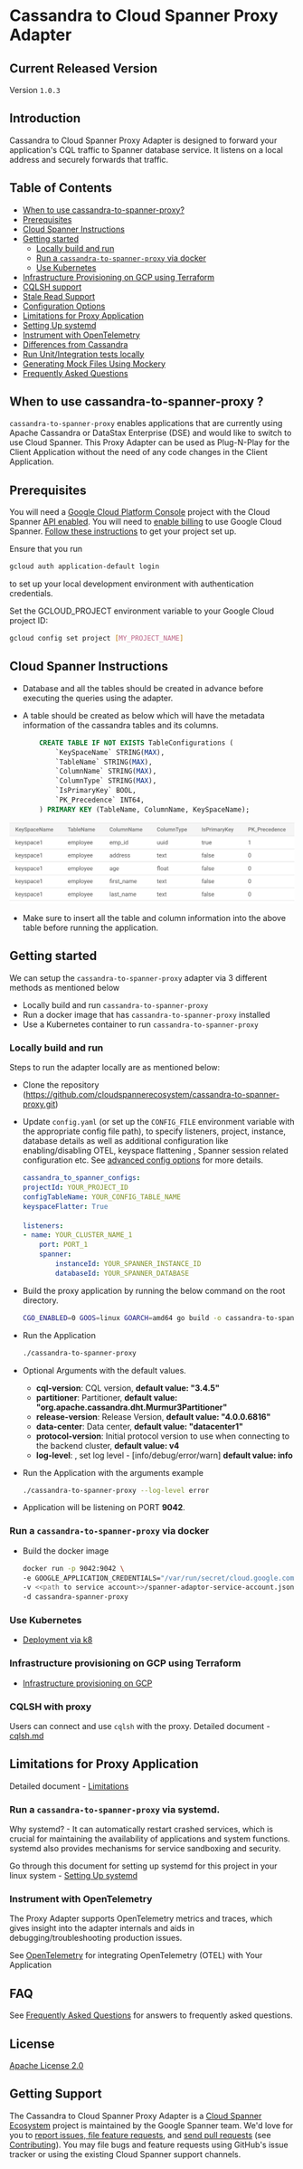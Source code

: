 # Cassandra to Cloud Spanner Proxy Adapter

## Current Released  Version

Version `1.0.3`

## Introduction
Cassandra to Cloud Spanner Proxy Adapter is designed to forward your application's CQL traffic to Spanner database service. It listens on a local address and securely forwards that traffic.

## Table of Contents


- [When to use cassandra-to-spanner-proxy?](#when-to-use-cassandra-to-spanner-proxy)
- [Prerequisites](#prerequisites)
- [Cloud Spanner Instructions](#cloud-spanner-instructions)
- [Getting started](#getting-started)
  - [Locally build and run](#locally-build-and-run)
  - [Run a `cassandra-to-spanner-proxy` via docker](#run-a-cassandra-to-spanner-proxy-via-docker)
  - [Use Kubernetes](#use-kubernetes)
- [Infrastructure Provisioning on GCP using Terraform](./deployment/infra-tf/README.md)
- [CQLSH support](./docs/cqlsh.md)
- [Stale Read Support](./docs/StaleRead.md)
- [Configuration Options](./docs/config_options.md)
- [Limitations for Proxy Application](#limitations-for-proxy-application)
- [Setting Up systemd](./systemd/Readme.md)
- [Instrument with OpenTelemetry](#instrument-with-opentelemetry)
- [Differences from Cassandra](./docs/differences_from_cassandra.md)
- [Run Unit/Integration tests locally](./docs/setup_ut_it.md)
- [Generating Mock Files Using Mockery](./mocks/README.md)
- [Frequently Asked Questions](./docs/faq.md)
## When to use cassandra-to-spanner-proxy ?

`cassandra-to-spanner-proxy`  enables applications that are currently using Apache Cassandra or DataStax Enterprise (DSE) and would like to switch to use Cloud Spanner. This Proxy Adapter can be used as Plug-N-Play for the Client Application without the need of any code changes in the Client Application.

## Prerequisites

You will need a [Google Cloud Platform Console][developer-console] project with the Cloud Spanner [API enabled][enable-api].
You will need to [enable billing][enable-billing] to use Google Cloud Spanner.
[Follow these instructions][create-project] to get your project set up.

Ensure that you run

```sh
gcloud auth application-default login
```

to set up your local development environment with authentication credentials.

Set the GCLOUD_PROJECT environment variable to your Google Cloud project ID:

```sh
gcloud config set project [MY_PROJECT_NAME]
```

## Cloud Spanner Instructions

- Database and all the tables should be created in advance before executing the queries using the adapter.
- A table should be created as below which will have the metadata information of the cassandra tables and its columns.

    ```sql
        CREATE TABLE IF NOT EXISTS TableConfigurations (
            `KeySpaceName` STRING(MAX),
            `TableName` STRING(MAX),
            `ColumnName` STRING(MAX),
            `ColumnType` STRING(MAX),
            `IsPrimaryKey` BOOL,
            `PK_Precedence` INT64,
        ) PRIMARY KEY (TableName, ColumnName, KeySpaceName);
    ```
![proxy_adapter_table_config sample data](docs/images/config_spanner.png)

- Make sure to insert all the table and column information into the above table before running the application.

## Getting started

We can setup the `cassandra-to-spanner-proxy` adapter via 3 different methods as mentioned below

- Locally build and run `cassandra-to-spanner-proxy`
- Run a docker image that has `cassandra-to-spanner-proxy` installed
- Use a Kubernetes container to run `cassandra-to-spanner-proxy`


### Locally build and run

Steps to run the adapter locally are as mentioned below:

- Clone the repository (https://github.com/cloudspannerecosystem/cassandra-to-spanner-proxy.git)
- Update `config.yaml` (or set up the `CONFIG_FILE` environment variable with the appropriate config file path), to specify listeners, project, instance, database details as well as additional configuration like enabling/disabling OTEL, keyspace flattening , Spanner session related configuration etc. See [advanced config options](docs/config_options.md) for more details.
    ```yaml
    cassandra_to_spanner_configs:
    projectId: YOUR_PROJECT_ID
    configTableName: YOUR_CONFIG_TABLE_NAME
    keyspaceFlatter: True

    listeners:
    - name: YOUR_CLUSTER_NAME_1
        port: PORT_1
        spanner:
            instanceId: YOUR_SPANNER_INSTANCE_ID
            databaseId: YOUR_SPANNER_DATABASE

    ```

- Build the proxy application by running the below command on the root directory.
    ```sh
    CGO_ENABLED=0 GOOS=linux GOARCH=amd64 go build -o cassandra-to-spanner-proxy .
- Run the Application
    ```sh
    ./cassandra-to-spanner-proxy
- Optional Arguments with the default values.
  * **cql-version**: CQL version, **default value: "3.4.5"**
  * **partitioner**: Partitioner, **default value: "org.apache.cassandra.dht.Murmur3Partitioner"**
  * **release-version**: Release Version, **default value: "4.0.0.6816"**
  * **data-center**: Data center, **default value: "datacenter1"**
  * **protocol-version**: Initial protocol version to use when connecting to the backend cluster, **default value: v4**
  * **log-level**: , set log level - [info/debug/error/warn] **default value: info**
- Run the Application with the arguments example
    ```sh
    ./cassandra-to-spanner-proxy --log-level error
- Application will be listening on PORT **9042**.

### Run a `cassandra-to-spanner-proxy` via docker

- Build the docker image
    ```sh
    docker run -p 9042:9042 \
  -e GOOGLE_APPLICATION_CREDENTIALS="/var/run/secret/cloud.google.com/spanner-adaptor-service-account.json" \
  -v <<path to service account>>/spanner-adaptor-service-account.json:/var/run/secret/cloud.google.com/ \
  -d cassandra-spanner-proxy

    ```

### Use Kubernetes

- [Deployment via k8](./deployment/k8/README.md)

### Infrastructure provisioning on GCP using Terraform
- [Infrastructure provisioning on GCP](./deployment/infra-tf/README.md)

### CQLSH with proxy
 Users can connect and use `cqlsh` with the proxy. Detailed document -  [cqlsh.md](./docs/cqlsh.md)

## Limitations for Proxy Application

Detailed document - [Limitations](./docs/limitations.md)

### Run a `cassandra-to-spanner-proxy` via systemd.

Why systemd? - It can automatically restart crashed services, which is crucial for maintaining the availability of applications and system functions. systemd also provides mechanisms for service sandboxing and security.

Go through this document for setting up systemd for this project in your linux system - [Setting Up systemd](./systemd/Readme.md)

### Instrument with OpenTelemetry

The Proxy Adapter supports OpenTelemetry metrics and traces, which gives insight into the adapter internals and aids in debugging/troubleshooting production issues.

See [OpenTelemetry](otel/README.md) for integrating OpenTelemetry (OTEL) with Your Application

[developer-console]: https://console.developers.google.com/
[enable-api]: https://console.cloud.google.com/flows/enableapi?apiid=spanner.googleapis.com
[enable-billing]: https://cloud.google.com/apis/docs/getting-started#enabling_billing
[create-project]: https://cloud.google.com/resource-manager/docs/creating-managing-projects
[cloud-cli]: https://cloud.google.com/cli

## FAQ
See [Frequently Asked Questions](docs/faq.md) for answers to frequently asked questions.

## License

[Apache License 2.0](LICENSE)

## Getting Support

The Cassandra to Cloud Spanner Proxy Adapter is a [Cloud Spanner Ecosystem](https://www.cloudspannerecosystem.dev/about)
project  is maintained by the Google Spanner team. We'd love for you to
[report issues, file feature requests][new-issue], and [send pull requests][new-pr]
(see [Contributing](CONTRIBUTING.md)). You may file bugs and feature
requests using GitHub's issue tracker or using the existing Cloud Spanner
support channels.

[new-issue]: https://github.com/cloudspannerecosystem/cassandra-to-spanner-proxy/issues/new
[new-pr]: https://github.com/cloudspannerecosystem/cassandra-to-spanner-proxy/compare

